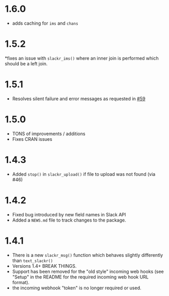 
# 1.6.0
* adds caching for `ims` and `chans`

# 1.5.2
*fixes an issue with `slackr_ims()` where an inner join is performed which should be a left join.


# 1.5.1
* Resolves silent failure and error messages as requested in [#59](https://github.com/hrbrmstr/slackr/issues/59)

# 1.5.0

* TONS of improvements / additions
* Fixes CRAN issues

# 1.4.3

* Added `stop()` in `slackr_upload()` if file to upload was not found (via #46)

# 1.4.2

* Fixed bug introduced by new field names in Slack API
* Added a `NEWS.md` file to track changes to the package.

# 1.4.1

* There is a new `slackr_msg()` function which behaves slightly differently than `text_slackr()`
* Versions 1.4+ BREAK THINGS.
* Support has been removed for the "old style" incoming web hooks (see "Setup" in the README for the required incoming web hook URL format).
* the incoming webhook "token" is no longer required or used.

